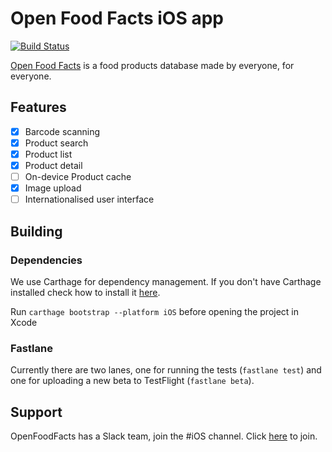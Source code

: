 # Open Food Facts iOS app
[![Build Status](https://travis-ci.org/openfoodfacts/openfoodfacts-ios.svg?branch=master)](https://travis-ci.org/openfoodfacts/openfoodfacts-ios)

[Open Food Facts](http://world.openfoodfacts.org/) is a food products database made by everyone, for everyone.

## Features

- [x] Barcode scanning
- [x] Product search
- [x] Product list
- [x] Product detail
- [ ] On-device Product cache
- [x] Image upload
- [ ] Internationalised user interface

## Building

### Dependencies
We use Carthage for dependency management. If you don't have Carthage installed check how to install it [here](https://github.com/Carthage/Carthage#installing-carthage).

Run `carthage bootstrap --platform iOS` before opening the project in Xcode

### Fastlane

Currently there are two lanes, one for running the tests (`fastlane test`) and one for uploading a new beta to TestFlight (`fastlane beta`).

## Support

OpenFoodFacts has a Slack team, join the #iOS channel. Click [here](https://slack-ssl-openfoodfacts.herokuapp.com/) to join.
